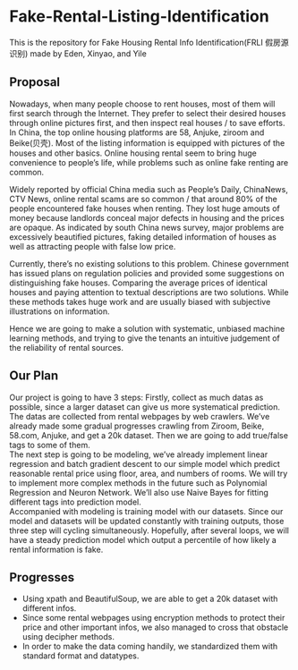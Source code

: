 # Fake-Rental-Listing-Identification
This is the repository for Fake Housing Rental Info Identification(FRLI 假房源识别) made by Eden, Xinyao, and Yile  

## Proposal
Nowadays, when many people choose to rent houses, most of them will first search through the Internet. They prefer to select their desired houses through online pictures first, and then inspect real houses / to save efforts. In China, the top online housing platforms are 58, Anjuke, ziroom and Beike(贝壳). Most of the listing information is equipped with pictures of the houses and other basics. Online housing rental seem to bring huge convenience to people’s life, while problems such as online fake renting are common.  
  
Widely reported by official China media such as People’s Daily, ChinaNews, CTV News, online rental scams are so common / that around 80% of the people encountered fake houses when renting. They lost huge amouts of money because landlords conceal major defects in housing and the prices are opaque. As indicated by south China news survey, major problems are excessively beautified pictures, faking detailed information of houses as well as attracting people with false low price.  
  
Currently, there’s no existing solutions to this problem. Chinese government has issued plans on regulation policies and provided some suggestions on distinguishing fake houses. Comparing the average prices of identical houses and paying attention to textual descriptions are two solutions. While these methods takes huge work and are usually biased with subjective illustrations on information.  
  
Hence we are going to make a solution with systematic, unbiased machine learning methods, and trying to give the tenants an intuitive judgement of the reliability of rental sources.  

## Our Plan
Our project is going to have 3 steps: Firstly, collect as much datas as possible, since a larger dataset can give us more systematical prediction. The datas are collected from rental webpages by web crawlers. We’ve already made some gradual progresses crawling from Ziroom, Beike, 58.com, Anjuke, and get a 20k dataset. Then we are going to add true/false tags to some of them.  
The next step is going to be modeling, we’ve already implement linear regression and batch gradient descent to our simple model which predict reasonable rental price using floor, area, and numbers of rooms. We will try to implement more complex methods in the future such as Polynomial Regression and Neuron Network. We’ll also use Naive Bayes for fitting different tags into prediction model.  
Accompanied with modeling is training model with our datasets. Since our model and datasets will be updated constantly with training outputs, those three step will cycling simultaneously. Hopefully, after several loops, we will have a steady prediction model which output a percentile of how likely a rental information is fake.  

## Progresses
* Using xpath and BeautifulSoup, we are able to get a 20k dataset with different infos.
* Since some rental webpages using encryption methods to protect their price and other important infos, we also managed to cross that obstacle using decipher methods.
* In order to make the data coming handily, we standardized them with standard format and datatypes.
